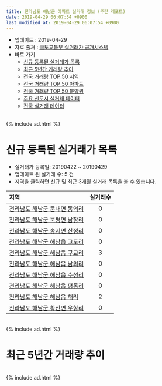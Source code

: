 ```yaml
---
title: 전라남도 해남군 아파트 실거래 정보 (주간 레포트)
date: 2019-04-29 06:07:54 +0900
last_modified_at: 2019-04-29 06:07:54 +0900
---
```


* 업데이트 : 2019-04-29
* 자료 출처 : [국토교통부 실거래가 공개시스템](http://rt.molit.go.kr)
* 바로 가기
    * [신규 등록된 실거래가 목록](#신규-등록된-실거래가-목록)
    * [최근 5년간 거래량 추이](#최근-5년간-거래량-추이)
    * [전국 거래량 TOP 50 지역](https://inasie.github.io/apt-trade-info/최근-3개월-전국에서-가장-거래가-많이-발생한-지역)
    * [전국 거래량 TOP 50 아파트](https://inasie.github.io/apt-trade-info/최근-3개월-전국에서-가장-거래가-많이-발생한-아파트)
    * [전국 거래량 TOP 50 분양권](https://inasie.github.io/apt-trade-info/최근-3개월-전국에서-가장-거래가-많이-발생한-분양권)
    * [주요 신도시 실거래 데이터](https://inasie.github.io/apt-trade-info/주요-신도시)
    * [전국 실거래 데이터](https://inasie.github.io/apt-trade-info/전국)

<br>
{% include ad.html %}
<br>

# 신규 등록된 실거래가 목록
* 실거래가 등록일: 20190422 ~ 20190429
* 업데이트 된 실거래 수: 5 건
* 지역을 클릭하면 신규 및 최근 3개월 실거래 목록을 볼 수 있습니다.


|지역|실거래수|
|:---|:---:|
|[전라남도 해남군 문내면 동외리](https://inasie.github.io/apt-trade-info/전라남도-해남군-문내면-동외리)|0|
|[전라남도 해남군 북평면 남창리](https://inasie.github.io/apt-trade-info/전라남도-해남군-북평면-남창리)|0|
|[전라남도 해남군 송지면 산정리](https://inasie.github.io/apt-trade-info/전라남도-해남군-송지면-산정리)|0|
|[전라남도 해남군 해남읍 고도리](https://inasie.github.io/apt-trade-info/전라남도-해남군-해남읍-고도리)|0|
|[전라남도 해남군 해남읍 구교리](https://inasie.github.io/apt-trade-info/전라남도-해남군-해남읍-구교리)|3|
|[전라남도 해남군 해남읍 남외리](https://inasie.github.io/apt-trade-info/전라남도-해남군-해남읍-남외리)|0|
|[전라남도 해남군 해남읍 수성리](https://inasie.github.io/apt-trade-info/전라남도-해남군-해남읍-수성리)|0|
|[전라남도 해남군 해남읍 평동리](https://inasie.github.io/apt-trade-info/전라남도-해남군-해남읍-평동리)|0|
|[전라남도 해남군 해남읍 해리](https://inasie.github.io/apt-trade-info/전라남도-해남군-해남읍-해리)|2|
|[전라남도 해남군 황산면 우항리](https://inasie.github.io/apt-trade-info/전라남도-해남군-황산면-우항리)|0|


<br>
{% include ad.html %}
<br>

# 최근 5년간 거래량 추이


<div style="width:100%;">
    <canvas id="deal_progress" height="200"></canvas>
</div>

<script>
new Chart(document.getElementById("deal_progress"), {
    type: 'line',
    data: {
        labels: ['201404','201405','201406','201407','201408','201409','201410','201411','201412','201501','201502','201503','201504','201505','201506','201507','201508','201509','201510','201511','201512','201601','201602','201603','201604','201605','201606','201607','201608','201609','201610','201611','201612','201701','201702','201703','201704','201705','201706','201707','201708','201709','201710','201711','201712','201801','201802','201803','201804','201805','201806','201807','201808','201809','201810','201811','201812','201901','201902','201903','201904'],
        datasets: [{
            label: '매매',
            pointRadius: 1,
            data: [10, 17, 11, 6, 20, 24, 31, 16, 14, 20, 15, 20, 21, 18, 31, 33, 28, 23, 26, 23, 23, 12, 20, 35, 24, 16, 19, 19, 14, 12, 18, 14, 17, 14, 22, 21, 17, 18, 18, 22, 20, 20, 19, 25, 16, 23, 23, 19, 24, 23, 26, 23, 17, 22, 23, 17, 9, 16, 20, 22, 14],
            borderColor: "rgba(255, 201, 14, 1)",
            backgroundColor: "rgba(255, 201, 14, 0.5)",
            fill: false,
            lineTension: 0
        },{
            label: '전월세',
            pointRadius: 1,
            data: [3, 4, 1, 5, 3, 3, 4, 2, 6, 3, 4, 3, 1, 2, 2, 7, 7, 7, 8, 2, 7, 11, 1, 6, 11, 9, 5, 6, 6, 5, 4, 5, 6, 5, 5, 5, 3, 3, 3, 2, 8, 2, 2, 5, 6, 6, 9, 7, 6, 9, 5, 2, 4, 1, 7, 1, 3, 8, 9, 7, 1],
            borderColor: "rgba(0, 141, 185, 1)",
            backgroundColor: "rgba(0, 141, 185, 0.5)",
            fill: false,
            lineTension: 0
        }
        ]
    },
    options: {
        responsive: true,
        title: {
            display: false
        },
        tooltips: {
            mode: 'index',
            intersect: false
        },
        hover: {
            mode: 'nearest',
            intersect: true
        },
        scales: {
            xAxes: [{
                display: true,
                scaleLabel: {
                    display: true,
                    labelString: '년/월'
                }
            }],
            yAxes: [{
                display: true,
                ticks: {
                    suggestedMin: 0,
                },
                scaleLabel: {
                    display: true,
                    labelString: '실거래 수'
                }
            }]
        }
    }
});

</script>


<br>
{% include ad.html %}
<br>

